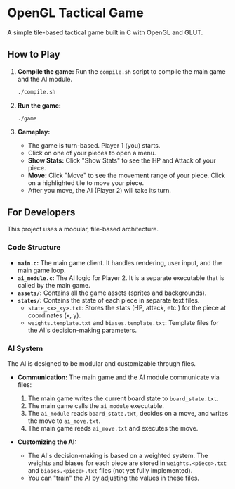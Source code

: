 
# OpenGL Tactical Game

A simple tile-based tactical game built in C with OpenGL and GLUT.

## How to Play

1.  **Compile the game:**
    Run the `compile.sh` script to compile the main game and the AI module.
    ```bash
    ./compile.sh
    ```

2.  **Run the game:**
    ```bash
    ./game
    ```

3.  **Gameplay:**
    *   The game is turn-based. Player 1 (you) starts.
    *   Click on one of your pieces to open a menu.
    *   **Show Stats:** Click "Show Stats" to see the HP and Attack of your piece.
    *   **Move:** Click "Move" to see the movement range of your piece. Click on a highlighted tile to move your piece.
    *   After you move, the AI (Player 2) will take its turn.

## For Developers

This project uses a modular, file-based architecture.

### Code Structure

*   **`main.c`:** The main game client. It handles rendering, user input, and the main game loop.
*   **`ai_module.c`:** The AI logic for Player 2. It is a separate executable that is called by the main game.
*   **`assets/`:** Contains all the game assets (sprites and backgrounds).
*   **`states/`:** Contains the state of each piece in separate text files.
    *   `state_<x>_<y>.txt`: Stores the stats (HP, attack, etc.) for the piece at coordinates (x, y).
    *   `weights.template.txt` and `biases.template.txt`: Template files for the AI's decision-making parameters.

### AI System

The AI is designed to be modular and customizable through files.

*   **Communication:** The main game and the AI module communicate via files:
    1.  The main game writes the current board state to `board_state.txt`.
    2.  The main game calls the `ai_module` executable.
    3.  The `ai_module` reads `board_state.txt`, decides on a move, and writes the move to `ai_move.txt`.
    4.  The main game reads `ai_move.txt` and executes the move.

*   **Customizing the AI:**
    *   The AI's decision-making is based on a weighted system. The weights and biases for each piece are stored in `weights.<piece>.txt` and `biases.<piece>.txt` files (not yet fully implemented).
    *   You can "train" the AI by adjusting the values in these files.
